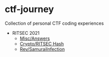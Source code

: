 # ctf-journey
Collection of personal CTF coding experiences

- RITSEC 2021
  - [Misc/Answers](<RITSEC 2021/Answers.md>)
  - [Crypto/RITSEC Hash](<RITSEC 2021/RITSEC Hash.md>)
  - [Rev/SamuraiInfection](<RITSEC 2021/SamuraiInfection.md>)